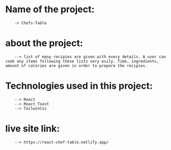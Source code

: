 # Name of the project:
        -> Chefs-Table

# about the project:
        --> list of many recipies are given with every details. A user can cook any items following these lists very esily. Time, ingredients, amount of calories are given in order to prepare the recipies.

# Technologies used in this project:
        --> React
        --> React Toast
        --> TailwinCss

# live site link: 
        --> https://react-chef-table.netlify.app/